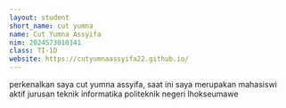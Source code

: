 ```yaml
---
layout: student
short_name: cut yumna
name: Cut Yumna Assyifa
nim: 2024573010141
class: TI-1D
website: https://cutyumnaassyifa22.github.io/
---
```

perkenalkan saya cut yumna assyifa, saat ini saya merupakan mahasiswi aktif jurusan teknik informatika politeknik negeri lhokseumawe
